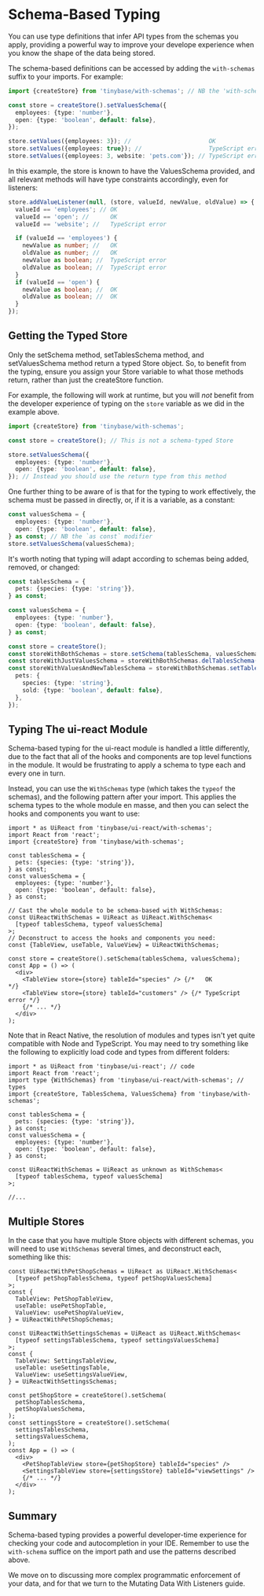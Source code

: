 # Schema-Based Typing

You can use type definitions that infer API types from the schemas you apply,
providing a powerful way to improve your develope experience when you know the
shape of the data being stored.

The schema-based definitions can be accessed by adding the `with-schemas` suffix
to your imports. For example:

```ts yolo
import {createStore} from 'tinybase/with-schemas'; // NB the 'with-schemas'

const store = createStore().setValuesSchema({
  employees: {type: 'number'},
  open: {type: 'boolean', default: false},
});

store.setValues({employees: 3}); //                      OK
store.setValues({employees: true}); //                   TypeScript error
store.setValues({employees: 3, website: 'pets.com'}); // TypeScript error
```

In this example, the store is known to have the ValuesSchema provided, and all
relevant methods will have type constraints accordingly, even for listeners:

```ts yolo
store.addValueListener(null, (store, valueId, newValue, oldValue) => {
  valueId == 'employees'; // OK
  valueId == 'open'; //      OK
  valueId == 'website'; //   TypeScript error

  if (valueId == 'employees') {
    newValue as number; //   OK
    oldValue as number; //   OK
    newValue as boolean; //  TypeScript error
    oldValue as boolean; //  TypeScript error
  }
  if (valueId == 'open') {
    newValue as boolean; //  OK
    oldValue as boolean; //  OK
  }
});
```

## Getting the Typed Store

Only the setSchema method, setTablesSchema method, and setValuesSchema method
return a typed Store object. So, to benefit from the typing, ensure you assign
your Store variable to what those methods return, rather than just the
createStore function.

For example, the following will work at runtime, but you will _not_ benefit from
the developer experience of typing on the `store` variable as we did in the
example above.

```ts yolo
import {createStore} from 'tinybase/with-schemas';

const store = createStore(); // This is not a schema-typed Store

store.setValuesSchema({
  employees: {type: 'number'},
  open: {type: 'boolean', default: false},
}); // Instead you should use the return type from this method
```

One further thing to be aware of is that for the typing to work effectively, the
schema must be passed in directly, or, if it is a variable, as a constant:

```ts yolo
const valuesSchema = {
  employees: {type: 'number'},
  open: {type: 'boolean', default: false},
} as const; // NB the `as const` modifier
store.setValuesSchema(valuesSchema);
```

It's worth noting that typing will adapt according to schemas being added,
removed, or changed:

```ts yolo
const tablesSchema = {
  pets: {species: {type: 'string'}},
} as const;

const valuesSchema = {
  employees: {type: 'number'},
  open: {type: 'boolean', default: false},
} as const;

const store = createStore();
const storeWithBothSchemas = store.setSchema(tablesSchema, valuesSchema);
const storeWithJustValuesSchema = storeWithBothSchemas.delTablesSchema();
const storeWithValuesAndNewTablesSchema = storeWithBothSchemas.setTablesSchema({
  pets: {
    species: {type: 'string'},
    sold: {type: 'boolean', default: false},
  },
});
```

## Typing The ui-react Module

Schema-based typing for the ui-react module is handled a little differently, due
to the fact that all of the hooks and components are top level functions in the
module. It would be frustrating to apply a schema to type each and every one in
turn.

Instead, you can use the `WithSchemas` type (which takes the `typeof` the
schemas), and the following pattern after your import. This applies the schema
types to the whole module en masse, and then you can select the hooks and
components you want to use:

```tsx yolo
import * as UiReact from 'tinybase/ui-react/with-schemas';
import React from 'react';
import {createStore} from 'tinybase/with-schemas';

const tablesSchema = {
  pets: {species: {type: 'string'}},
} as const;
const valuesSchema = {
  employees: {type: 'number'},
  open: {type: 'boolean', default: false},
} as const;

// Cast the whole module to be schema-based with WithSchemas:
const UiReactWithSchemas = UiReact as UiReact.WithSchemas<
  [typeof tablesSchema, typeof valuesSchema]
>;
// Deconstruct to access the hooks and components you need:
const {TableView, useTable, ValueView} = UiReactWithSchemas;

const store = createStore().setSchema(tablesSchema, valuesSchema);
const App = () => (
  <div>
    <TableView store={store} tableId="species" /> {/*   OK               */}
    <TableView store={store} tableId="customers" /> {/* TypeScript error */}
    {/* ... */}
  </div>
);
```

Note that in React Native, the resolution of modules and types isn't yet quite
compatible with Node and TypeScript. You may need to try something like the
following to explicitly load code and types from different folders:

```tsx yolo
import * as UiReact from 'tinybase/ui-react'; // code
import React from 'react';
import type {WithSchemas} from 'tinybase/ui-react/with-schemas'; // types
import {createStore, TablesSchema, ValuesSchema} from 'tinybase/with-schemas';

const tablesSchema = {
  pets: {species: {type: 'string'}},
} as const;
const valuesSchema = {
  employees: {type: 'number'},
  open: {type: 'boolean', default: false},
} as const;

const UiReactWithSchemas = UiReact as unknown as WithSchemas<
  [typeof tablesSchema, typeof valuesSchema]
>;

//...
```

## Multiple Stores

In the case that you have multiple Store objects with different schemas, you
will need to use `WithSchemas` several times, and deconstruct each, something
like this:

```tsx yolo
const UiReactWithPetShopSchemas = UiReact as UiReact.WithSchemas<
  [typeof petShopTablesSchema, typeof petShopValuesSchema]
>;
const {
  TableView: PetShopTableView,
  useTable: usePetShopTable,
  ValueView: usePetShopValueView,
} = UiReactWithPetShopSchemas;

const UiReactWithSettingsSchemas = UiReact as UiReact.WithSchemas<
  [typeof settingsTablesSchema, typeof settingsValuesSchema]
>;
const {
  TableView: SettingsTableView,
  useTable: useSettingsTable,
  ValueView: useSettingsValueView,
} = UiReactWithSettingsSchemas;

const petShopStore = createStore().setSchema(
  petShopTablesSchema,
  petShopValuesSchema,
);
const settingsStore = createStore().setSchema(
  settingsTablesSchema,
  settingsValuesSchema,
);
const App = () => (
  <div>
    <PetShopTableView store={petShopStore} tableId="species" />
    <SettingsTableView store={settingsStore} tableId="viewSettings" />
    {/* ... */}
  </div>
);
```

## Summary

Schema-based typing provides a powerful developer-time experience for checking
your code and autocompletion in your IDE. Remember to use the `with-schema`
suffice on the import path and use the patterns described above.

We move on to discussing more complex programmatic enforcement of your data, and
for that we turn to the Mutating Data With Listeners guide.
